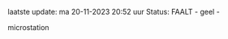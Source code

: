 laatste update: 
ma 20-11-2023 20:52   uur 
Status: FAALT - geel - 
<div class="service Y">microstation</div>